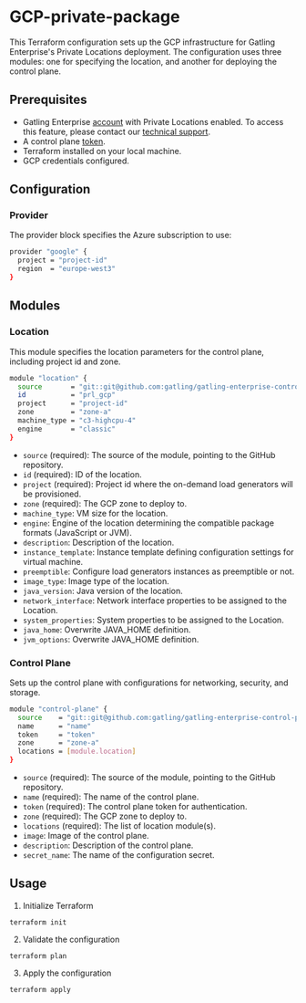 # GCP-private-package

This Terraform configuration sets up the GCP infrastructure for Gatling Enterprise's Private Locations deployment. The configuration uses three modules: one for specifying the location, and another for deploying the control plane.

## Prerequisites

- Gatling Enterprise [account](https://auth.gatling.io/auth/realms/gatling/protocol/openid-connect/auth?client_id=gatling-enterprise-cloud-public&response_type=code&scope=openid&redirect_uri=https%3A%2F%2Fcloud.gatling.io%2Fr%2Fgatling) with Private Locations enabled. To access this feature, please contact our [technical support](https://gatlingcorp.atlassian.net/servicedesk/customer/portal/8/group/12/create/59?summary=Private+Locations&description=Contact%20email%3A%20%3Cemail%3E%0A%0AHello%2C%20we%20would%20like%20to%20enable%20the%20private%20locations%20feature%20on%20our%20organization.).
- A control plane [token](https://docs.gatling.io/reference/install/cloud/private-locations/introduction/#token).
- Terraform installed on your local machine.
- GCP credentials configured.

## Configuration

### Provider

The provider block specifies the Azure subscription to use:

```sh
provider "google" {
  project = "project-id"
  region  = "europe-west3"
}
```

## Modules

### Location

This module specifies the location parameters for the control plane, including project id and zone.

```sh
module "location" {
  source       = "git::git@github.com:gatling/gatling-enterprise-control-plane-deployment//terraform/gcp/location"
  id           = "prl_gcp"
  project      = "project-id"
  zone         = "zone-a"
  machine_type = "c3-highcpu-4"
  engine       = "classic"
}
```

- `source` (required): The source of the module, pointing to the GitHub repository.
- `id` (required): ID of the location.
- `project` (required): Project id where the on-demand load generators will be provisioned.
- `zone` (required): The GCP zone to deploy to.
- `machine_type`: VM size for the location.
- `engine`: Engine of the location determining the compatible package formats (JavaScript or JVM).
- `description`: Description of the location.
- `instance_template`: Instance template defining configuration settings for virtual machine.
- `preemptible`: Configure load generators instances as preemptible or not.
- `image_type`: Image type of the location.
- `java_version`: Java version of the location.
- `network_interface`: Network interface properties to be assigned to the Location.
- `system_properties`: System properties to be assigned to the Location.
- `java_home`: Overwrite JAVA_HOME definition.
- `jvm_options`: Overwrite JAVA_HOME definition.

### Control Plane

Sets up the control plane with configurations for networking, security, and storage.

```sh
module "control-plane" {
  source    = "git::git@github.com:gatling/gatling-enterprise-control-plane-deployment//terraform/gcp/control-plane"
  name      = "name"
  token     = "token"
  zone      = "zone-a"
  locations = [module.location]
}
```

- `source` (required): The source of the module, pointing to the GitHub repository.
- `name` (required): The name of the control plane.
- `token` (required): The control plane token for authentication.
- `zone` (required): The GCP zone to deploy to.
- `locations` (required): The list of location module(s).
- `image`: Image of the control plane.
- `description`: Description of the control plane.
- `secret_name`: The name of the configuration secret.

## Usage

1. Initialize Terraform

```console
terraform init
```

2. Validate the configuration

```console
terraform plan
```

3. Apply the configuration

```console
terraform apply
```
